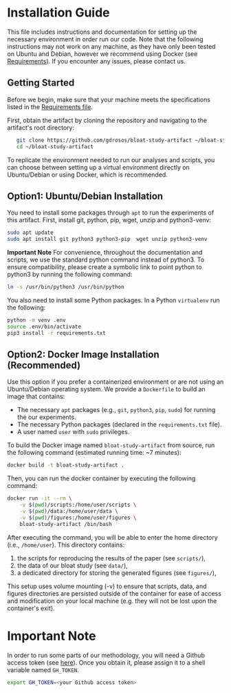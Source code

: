 # Installation Guide
This file  includes instructions and documentation for setting up the necessary environment in order run our code.
Note that the following instructions may not work on any machine, as they have only been tested on Ubuntu and Debian, however we recommend using Docker (see [Requirements](REQUIREMENTS.md#)).
If you encounter any issues, please contact us.

## Getting Started

Before we begin, make sure that your machine  meets the specifications listed in the  [Requirements file](REQUIREMENTS.md).

First, obtain the artifact by cloning the repository and navigating to the artifact's root directory:

```bash
   git clone https://github.com/gdrosos/bloat-study-artifact ~/bloat-study-artifact
   cd ~/bloat-study-artifact
```
To replicate the environment needed to run our analyses and scripts, you can choose between setting up a virtual environment directly on Ubuntu/Debian or using Docker, which is recommended.
## Option1: Ubuntu/Debian Installation

You need to install some packages through  `apt`  to run the
experiments of this artifact.
First, install git, python, pip, wget, unzip and python3-venv:

```bash
sudo apt update
sudo apt install git python3 python3-pip  wget unzip python3-venv
```
**Important Note**
For convenience, throughout the documentation and scripts, we use the standard python command instead of python3. To ensure compatibility, please create a symbolic link to point python to python3 by running the following command:
```bash
ln -s /usr/bin/python3 /usr/bin/python
```

You also need to install some Python packages.
In a Python `virtualenv` run the following:
```bash
python -m venv .env
source .env/bin/activate
pip3 install -r requirements.txt
```

## Option2: Docker Image Installation (Recommended)

Use this option if you prefer a containerized environment or are not using an Ubuntu/Debian operating system.
We provide a `Dockerfile` to build an image that contains:

* The necessary `apt` packages (e.g., `git`, `python3`, `pip`, `sudo`) for running the
  our experiments.
* The necessary Python packages (declared in the `requirements.txt` file).
* A user named `user` with `sudo` privileges.

To build the Docker image named `bloat-study-artifact` from source,
run the following command (estimated running time: ~7 minutes):

```bash
docker build -t bloat-study-artifact .
```
Then, you can run  the docker container by executing the following command:

```bash
docker run -it --rm \
    -v $(pwd)/scripts:/home/user/scripts \
    -v $(pwd)/data:/home/user/data \
    -v $(pwd)/figures:/home/user/figures \
    bloat-study-artifact /bin/bash
```
After executing the command, you will be able to enter the home directory
(i.e., `/home/user`). This directory contains:
1) the scripts for reproducing the results of the paper (see `scripts/`),
2)  the data of our bloat study (see `data/`),
3) a dedicated directory for storing the generated figures (see `figures/`),


This setup uses volume mounting (-v) to ensure that scripts, data, and figures directories are persisted outside of the container for ease of access and modification on your local machine (e.g. they will not be lost upon the container's exit).

# Important Note
In order to run some parts of our methodology, you will need a Github access token (see [here](https://docs.github.com/en/github/authenticating-to-github/creating-a-personal-access-token)).
Once you obtain it,
please assign it to a shell variable named `GH_TOKEN`.

```bash
export GH_TOKEN=<your Github access token>
```

